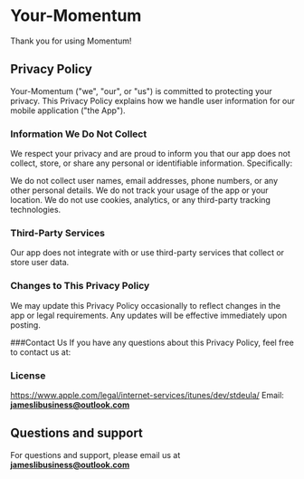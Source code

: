 # Your-Momentum

Thank you for using Momentum!

## Privacy Policy
Your-Momentum ("we", "our", or "us") is committed to protecting your privacy. This Privacy Policy explains how we handle user information for our mobile application ("the App").

### Information We Do Not Collect
We respect your privacy and are proud to inform you that our app does not collect, store, or share any personal or identifiable information. Specifically:

We do not collect user names, email addresses, phone numbers, or any other personal details.
We do not track your usage of the app or your location.
We do not use cookies, analytics, or any third-party tracking technologies.

### Third-Party Services
Our app does not integrate with or use third-party services that collect or store user data.

### Changes to This Privacy Policy
We may update this Privacy Policy occasionally to reflect changes in the app or legal requirements. Any updates will be effective immediately upon posting.

###Contact Us
If you have any questions about this Privacy Policy, feel free to contact us at:

### License
https://www.apple.com/legal/internet-services/itunes/dev/stdeula/
Email: **jameslibusiness@outlook.com**

## Questions and support
For questions and support, please email us at 
**jameslibusiness@outlook.com**
